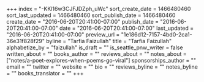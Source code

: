 +++
index = "-KKl16w3CJFJDZph_uWc"
sort_create_date = 1466480460
sort_last_updated = 1466480460
sort_publish_date = 1466480460
create_date = "2016-06-20T20:41:00-07:00"
publish_date = "2016-06-20T20:41:00-07:00"
date = "2016-06-20T20:41:00-07:00"
last_updated = "2016-06-20T20:41:00-07:00"
preview_url = "1e186d12-7157-4bd0-2ca1-36e31f828f29"
byline = "Tarfia Faizullah"
title = "Tarfia Faizullah"
alphabetize_by = "faizullah"
is_draft = ""
is_seattle_pnw_writer = false
written_about = ""
books_author = ""
reviews_about = ""
notes_about = ["notes/a-poet-explores-when-poems-go-viral"]
sponsorships_author = ""
email = ""
twitter = ""
website = ""
bio = ""
reviews_byline = ""
notes_byline = ""
books_translator = ""
+++
